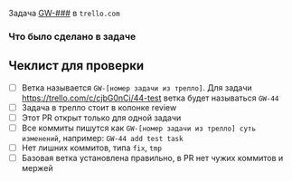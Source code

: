 Задача [GW-###](link) в `trello.com`


### Что было сделано в задаче



## Чеклист для проверки

- [ ] Ветка называется `GW-[номер задачи из трелло]`. Для задачи https://trello.com/c/cjbG0nCi/44-test ветка будет называться `GW-44`
- [ ] Задача в трелло стоит в колонке review
- [ ] Этот PR открыт только для одной задачи
- [ ] Все коммиты пишутся как `GW-[номер задачи из трелло] суть изменений`, например: `GW-44 add test task`
- [ ] Нет лишних коммитов, типа `fix`, `tmp`
- [ ] Базовая ветка установлена правильно, в PR нет чужих коммитов и мержей

